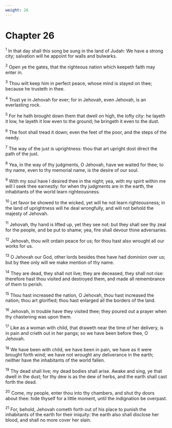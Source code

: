 ```yaml
---
weight: 26
---
```


# Chapter 26

<sup>1</sup> In that day shall this song be sung in the land of Judah: We have a strong city; salvation will he appoint for walls and bulwarks. 

<sup>2</sup> Open ye the gates, that the righteous nation which keepeth faith may enter in. 

<sup>3</sup> Thou wilt keep him in perfect peace, whose mind is stayed on thee; because he trusteth in thee. 

<sup>4</sup> Trust ye in Jehovah for ever; for in Jehovah, even Jehovah, is an everlasting rock. 

<sup>5</sup> For he hath brought down them that dwell on high, the lofty city: he layeth it low, he layeth it low even to the ground; he bringeth it even to the dust. 

<sup>6</sup> The foot shall tread it down; even the feet of the poor, and the steps of the needy. 

<sup>7</sup> The way of the just is uprightness: thou that art upright dost direct the path of the just. 

<sup>8</sup> Yea, in the way of thy judgments, O Jehovah, have we waited for thee; to thy name, even to thy memorial name, is the desire of our soul. 

<sup>9</sup> With my soul have I desired thee in the night; yea, with my spirit within me will I seek thee earnestly: for when thy judgments are in the earth, the inhabitants of the world learn righteousness. 

<sup>10</sup> Let favor be showed to the wicked, yet will he not learn righteousness; in the land of uprightness will he deal wrongfully, and will not behold the majesty of Jehovah. 

<sup>11</sup> Jehovah, thy hand is lifted up, yet they see not: but they shall see thy zeal for the people, and be put to shame; yea, fire shall devour thine adversaries. 

<sup>12</sup> Jehovah, thou wilt ordain peace for us; for thou hast also wrought all our works for us. 

<sup>13</sup> O Jehovah our God, other lords besides thee have had dominion over us; but by thee only will we make mention of thy name. 

<sup>14</sup> They are dead, they shall not live; they are deceased, they shall not rise: therefore hast thou visited and destroyed them, and made all remembrance of them to perish. 

<sup>15</sup> Thou hast increased the nation, O Jehovah, thou hast increased the nation; thou art glorified; thou hast enlarged all the borders of the land. 

<sup>16</sup> Jehovah, in trouble have they visited thee; they poured out a prayer when thy chastening was upon them. 

<sup>17</sup> Like as a woman with child, that draweth near the time of her delivery, is in pain and crieth out in her pangs; so we have been before thee, O Jehovah. 

<sup>18</sup> We have been with child, we have been in pain, we have as it were brought forth wind; we have not wrought any deliverance in the earth; neither have the inhabitants of the world fallen. 

<sup>19</sup> Thy dead shall live; my dead bodies shall arise. Awake and sing, ye that dwell in the dust; for thy dew is as the dew of herbs, and the earth shall cast forth the dead. 

<sup>20</sup> Come, my people, enter thou into thy chambers, and shut thy doors about thee: hide thyself for a little moment, until the indignation be overpast. 

<sup>21</sup> For, behold, Jehovah cometh forth out of his place to punish the inhabitants of the earth for their iniquity: the earth also shall disclose her blood, and shall no more cover her slain. 


